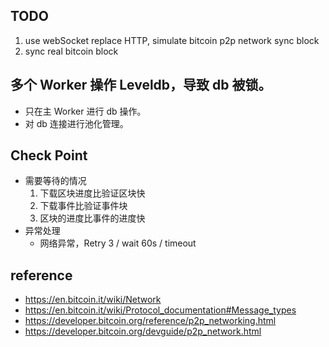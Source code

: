 ## TODO

1. use webSocket replace HTTP, simulate bitcoin p2p network sync block
2. sync real bitcoin block

## 多个 Worker 操作 Leveldb，导致 db 被锁。

+ 只在主 Worker 进行 db 操作。
+ 对 db 连接进行池化管理。

## Check Point

+ 需要等待的情况
    1. 下载区块进度比验证区块快
    2. 下载事件比验证事件块
    3. 区块的进度比事件的进度快
+ 异常处理
    + 网络异常，Retry 3 / wait 60s / timeout

## reference

+ https://en.bitcoin.it/wiki/Network
+ https://en.bitcoin.it/wiki/Protocol_documentation#Message_types
+ https://developer.bitcoin.org/reference/p2p_networking.html
+ https://developer.bitcoin.org/devguide/p2p_network.html
